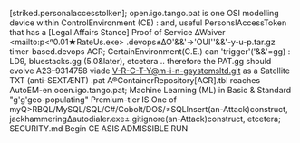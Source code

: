 [striked.personalaccesstolken];
open.igo.tango.pat is one OSI modelling device within ControlEnvironment (CE) : and, useful PersonslAccessToken that has a [Legal Affairs Stance] Proof of Service ∆Waiver <mailto:p<ⁿ0.01★RateUs.exe> <embed>.devops</embed>±∆O'&&'→'OUI''&&'-y-u-p.tar.gz timer-based.devops ACR;
CertainEnvironment(C.E.) can 'trigger'('&&'=gg) : LD9, bluestacks.gg (5.0&later), etcetera .. therefore the PAT.gg should evolve A23–9314758 viade V-R-C-T-Y@m-i-n-gsystemsltd.git as a Satellite TXT (anti-SEXTÆNT) .pat A®ContainerRepository[ACR].tbl reaches AutoEM-en.ooen.igo.tango.pat;
Machine Learning (ML) in Basic & Standard "g'g'geo-populating" Premium-tier IS One of myQ>RBQL/MySQL/SQL/C#/Cobolt/DOS/≠SQLInsert(an-Attack)construct, jackhammering∆autodialer.exe±.gitignore(an-Attack)construct, etcetera;
SECURITY.md Begin CE ASIS ADMISSIBLE RUN
